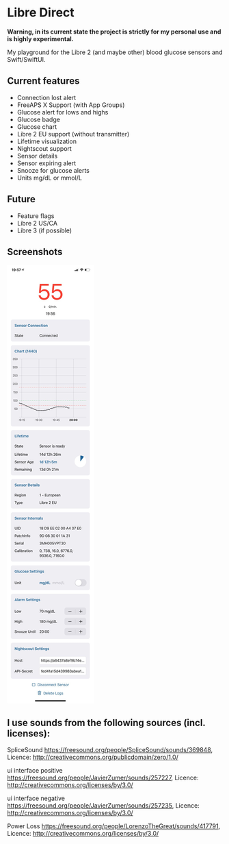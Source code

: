 # Libre Direct

**Warning, in its current state the project is strictly for my personal use and is highly experimental.**

My playground for the Libre 2 (and maybe other) blood glucose sensors and Swift/SwiftUI.

## Current features
- Connection lost alert
- FreeAPS X Support (with App Groups)
- Glucose alert for lows and highs
- Glucose badge
- Glucose chart
- Libre 2 EU support (without transmitter)
- Lifetime visualization
- Nightscout support
- Sensor details
- Sensor expiring alert
- Snooze for glucose alerts
- Units mg/dL or mmol/L

## Future
- Feature flags
- Libre 2 US/CA
- Libre 3 (if possible)

## Screenshots
![Screenshot](/Screenshots/48C96E2C-0A3D-45A2-BE09-ABFCB828CE00.JPG?raw=true)

## I use sounds from the following sources (incl. licenses):

SpliceSound https://freesound.org/people/SpliceSound/sounds/369848, Licence: http://creativecommons.org/publicdomain/zero/1.0/

ui interface positive https://freesound.org/people/JavierZumer/sounds/257227, Licence: http://creativecommons.org/licenses/by/3.0/

ui interface negative https://freesound.org/people/JavierZumer/sounds/257235, Licence: http://creativecommons.org/licenses/by/3.0/

Power Loss https://freesound.org/people/LorenzoTheGreat/sounds/417791, Licence: http://creativecommons.org/licenses/by/3.0/
